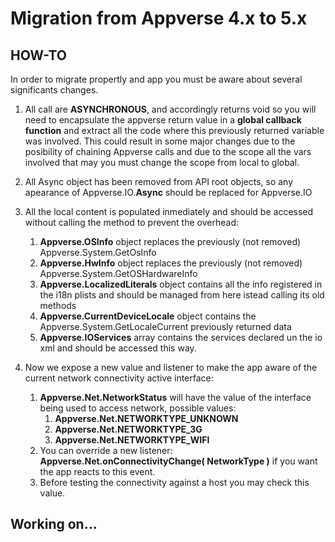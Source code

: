 Migration from Appverse 4.x to 5.x
====================

HOW-TO
---------------------
In order to migrate propertly and app you must be aware about several significants changes.

1. All call are **ASYNCHRONOUS**, and accordingly returns void so you will need to encapsulate the appverse return value in a **global callback function** and extract all the code where this previously returned variable was involved. This could result in some major changes due to the posibility of chaining Appverse calls and due to the scope all the vars involved that may you must change the scope from local to global.

2. All Async object has been removed from API root objects, so any apearance of Appverse.IO.**Async** should be replaced for Appverse.IO

3. All the local content is populated inmediately and should be accessed without calling the method to prevent the overhead:
	1. **Appverse.OSInfo** object replaces the previously (not removed) Appverse.System.GetOsInfo
	2. **Appverse.HwInfo** object replaces the previously (not removed) Appverse.System.GetOSHardwareInfo
	3. **Appverse.LocalizedLiterals** object contains all the info registered in the i18n plists and should be managed from here istead calling its old methods
	4. **Appverse.CurrentDeviceLocale** object contains the Appverse.System.GetLocaleCurrent previously returned data
	5. **Appverse.IOServices** array contains the services declared un the io xml and should be accessed this way. 
	
4. Now we expose a new value and listener to make the app aware of the current network connectivity active interface:
	1. **Appverse.Net.NetworkStatus** will have the value of the interface being used to access network, possible values:
		1. **Appverse.Net.NETWORKTYPE_UNKNOWN**
		2. **Appverse.Net.NETWORKTYPE_3G**
		3. **Appverse.Net.NETWORKTYPE_WIFI**
	2. You can override a new listener: **Appverse.Net.onConnectivityChange( NetworkType )** if you want the app reacts to this event.
	3. Before testing the connectivity against a host you may check this value.






Working on...
--------------------------